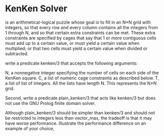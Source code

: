 # KenKen Solver

is an arithmetical-logical puzzle whose goal is to fill in an N×N grid with integers, so that every row and every column contains all the integers from 1 through N, and so that certain extra constraints can be met. These extra constraints are specified by cages that say that 1 or more contiguous cells must add up to a certain value, 
or must yield a certain value when multiplied; or that two cells must yield a certain value when divided or subtracted.

write a predicate kenken/3 that accepts the following arguments:

N, a nonnegative integer specifying the number of cells on each side of the KenKen square.
C, a list of numeric cage constraints as described below.
T, a list of list of integers. All the lists have length N. This represents the N×N grid.

Second, write a predicate plain_kenken/3 that acts like kenken/3 but does not use the GNU Prolog finite domain solver.

Although plain_kenken/3 should be simpler than kenken/3 and should not be restricted to integers less than vector_max, the tradeoff is that it may have worse performance. 
Illustrate the performance difference on an example of your choice,
